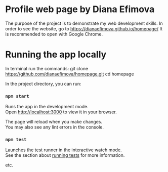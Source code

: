 # Profile web page by Diana Efimova

The purpose of the project is to demonstrate my web development skills. In order to see the website, go to https://dianaefimova.github.io/homepage/ It is recommended to open with Google Chrome.






# Running the app locally 

In terminal run the commands: 
git clone https://github.com/dianaefimova/homepage.git
cd homepage


In the project directory, you can run:

### `npm start`

Runs the app in the development mode.\
Open [http://localhost:3000](http://localhost:3000) to view it in your browser.

The page will reload when you make changes.\
You may also see any lint errors in the console.

### `npm test`

Launches the test runner in the interactive watch mode.\
See the section about [running tests](https://facebook.github.io/create-react-app/docs/running-tests) for more information.

etc.

